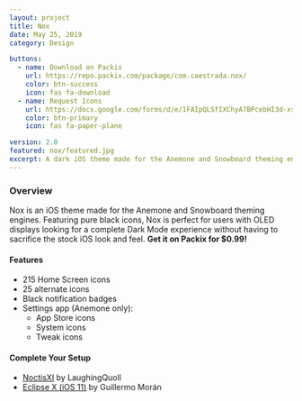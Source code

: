 ```yaml
---
layout: project
title: Nox
date: May 25, 2019
category: Design

buttons:
  - name: Download on Packix
    url: https://repo.packix.com/package/com.caestrada.nox/
    color: btn-success
    icon: fas fa-download
  - name: Request Icons
    url: https://docs.google.com/forms/d/e/1FAIpQLSfIXChyA7BPcebHI3d-xsoy82Kc4smC8Yym3-hqiRHj-wdnAw/viewform
    color: btn-primary
    icon: fas fa-paper-plane

version: 2.0
featured: nox/featured.jpg
excerpt: A dark iOS theme made for the Anemone and Snowboard theming engines, featuring over 300 icons.
---
```


### Overview

Nox is an iOS theme made for the Anemone and Snowboard theming engines. Featuring pure black icons, Nox is perfect for users with OLED displays looking for a complete Dark Mode experience without having to sacrifice the stock iOS look and feel. **Get it on Packix for $0.99!**

#### Features
- 215 Home Screen icons
- 25 alternate icons
- Black notification badges
- Settings app (Anemone only):
	- App Store icons
	- System icons
	- Tweak icons

#### Complete Your Setup
- [NoctisXI](https://repo.packix.com/package/com.laughingquoll.noctisxi/) by LaughingQuoll
- [Eclipse X (iOS 11)](https://repo.packix.com/package/com.laughingquoll.noctisxi/) by Guillermo Morán